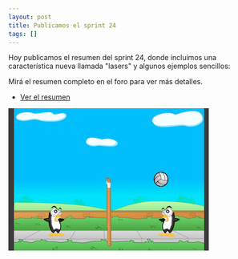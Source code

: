 ```yaml
---
layout: post
title: Publicamos el sprint 24
tags: []
---
```


Hoy publicamos el resumen del sprint 24,
donde incluímos una característica nueva llamada "lasers"
y algunos ejemplos sencillos:

Mirá el resumen completo en el foro para ver más detalles.

- [Ver el resumen](https://foro.pilas-engine.com.ar/t/resumen-del-sprint-24/2066)

![](/assets/noticias/sprint-24.jpg)

